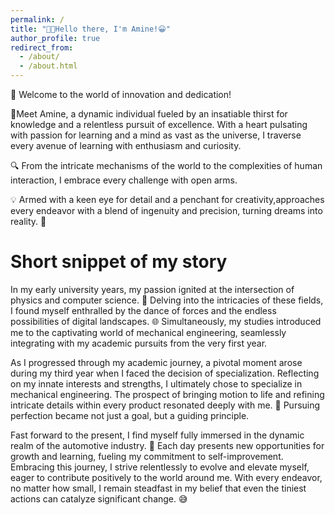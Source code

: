 ```yaml
---
permalink: /
title: "🖐🏻Hello there, I'm Amine!😀"
author_profile: true
redirect_from: 
  - /about/
  - /about.html
---
```


🌟 Welcome to the world of innovation and dedication!

🚀Meet Amine, a dynamic individual fueled by an insatiable thirst for knowledge and a relentless pursuit of excellence. With a heart pulsating with passion for learning and a mind as vast as the universe, I traverse every avenue of learning with enthusiasm and curiosity.

🔍 From the intricate mechanisms of the world to the complexities of human interaction, I embrace every challenge with open arms. 

💡 Armed with a keen eye for detail and a penchant for creativity,approaches every endeavor with a blend of ingenuity and precision, turning dreams into reality. 💫

Short snippet of my story
======

In my early university years, my passion ignited at the intersection of physics and computer science. 💫 Delving into the intricacies of these fields, I found myself enthralled by the dance of forces and the endless possibilities of digital landscapes. 🌐 Simultaneously, my studies introduced me to the captivating world of mechanical engineering, seamlessly integrating with my academic pursuits from the very first year.



As I progressed through my academic journey, a pivotal moment arose during my third year when I faced the decision of specialization. Reflecting on my innate interests and strengths, I ultimately chose to specialize in mechanical engineering. The prospect of bringing motion to life and refining intricate details within every product resonated deeply with me. 🚀 Pursuing perfection became not just a goal, but a guiding principle.




Fast forward to the present, I find myself fully immersed in the dynamic realm of the automotive industry. 🚗 Each day presents new opportunities for growth and learning, fueling my commitment to self-improvement. Embracing this journey, I strive relentlessly to evolve and elevate myself, eager to contribute positively to the world around me. With every endeavor, no matter how small, I remain steadfast in my belief that even the tiniest actions can catalyze significant change. 😅



